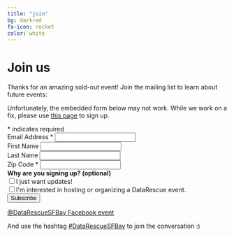 ```yaml
---
title: "join"
bg: darkred
fa-icon: rocket  
color: white  
---
```


# Join us

Thanks for an amazing sold-out event! Join the mailing list to learn about future events:

Unfortunately, the embedded form below may not work. While we work on a fix, please use [this page](http://eepurl.com/cBAYxL) to sign up.

<!-- Begin MailChimp Signup Form -->
<div id="mc_embed_signup">
<form action="//datarescuesfbay.us15.list-manage.com/subscribe/post?u=0a0330834e7db8281c80399c8&amp;id=e033609545" method="post" id="mc-embedded-subscribe-form" name="mc-embedded-subscribe-form" class="validate" target="_blank" novalidate>
    <div id="mc_embed_signup_scroll">
<div class="indicates-required"><span class="asterisk">*</span> indicates required</div>
<div class="mc-field-group">
	<label for="mce-EMAIL">Email Address  <span class="asterisk">*</span>
</label>
	<input type="email" value="" name="EMAIL" class="required email" id="mce-EMAIL">
</div>
<div class="mc-field-group">
	<label for="mce-FNAME">First Name  
</label>
	<input type="text" value="" name="FNAME" id="mce-FNAME">
</div>
<div class="mc-field-group">
	<label for="mce-LNAME">Last Name  
</label>
	<input type="text" value="" name="LNAME" id="mce-LNAME">
</div>
<div class="mc-field-group">
	<label for="mce-MMERGE3">Zip Code  <span class="asterisk">*</span>
</label>
	<input type="text" value="" name="MMERGE3" class="required" id="mce-MMERGE3">
</div>
<div class="mc-field-group input-group">
    <strong>Why are you signing up? (optional) </strong>
    <br><input type="checkbox" value="1" name="group[351][1]" id="mce-group[351]-351-0"><label for="mce-group[351]-351-0">I just want updates!</label>
<br><input type="checkbox" value="2" name="group[351][2]" id="mce-group[351]-351-1"><label for="mce-group[351]-351-1">I'm interested in hosting or organizing a DataRescue event.</label>
</div>
	<div id="mce-responses" class="clear">
		<div class="response" id="mce-error-response" style="display:none"></div>
		<div class="response" id="mce-success-response" style="display:none"></div>
	</div>    <!-- real people should not fill this in and expect good things - do not remove this or risk form bot signups-->
    <div style="position: absolute; left: -5000px;" aria-hidden="true"><input type="text" name="b_0a0330834e7db8281c80399c8_e033609545" tabindex="-1" value=""></div>
    <div><input type="submit" value="Subscribe" name="subscribe" id="mc-embedded-subscribe" class="button"></div>
    </div>
</form>
</div>
<script type='text/javascript' src='//s3.amazonaws.com/downloads.mailchimp.com/js/mc-validate.js'></script><script type='text/javascript'>(function($) {window.fnames = new Array(); window.ftypes = new Array();fnames[0]='EMAIL';ftypes[0]='email';fnames[1]='FNAME';ftypes[1]='text';fnames[2]='LNAME';ftypes[2]='text';fnames[3]='MMERGE3';ftypes[3]='zip';}(jQuery));var $mcj = jQuery.noConflict(true);</script>
<!--End mc_embed_signup-->

<a class="btn btn-info btn-lg" href="https://twitter.com/DataRescueSFBay">
  <i class="fa fa-twitter"></i> @DataRescueSFBay
</a>

<a class="btn btn-primary btn-lg" href="https://www.facebook.com/events/1297000053703853/">
  <i class="fa fa-facebook"></i> Facebook event
</a>

And use the hashtag [#DataRescueSFBay](https://twitter.com/search?q=%23DataRescueSFBay&src=typd) to join the conversation :)
